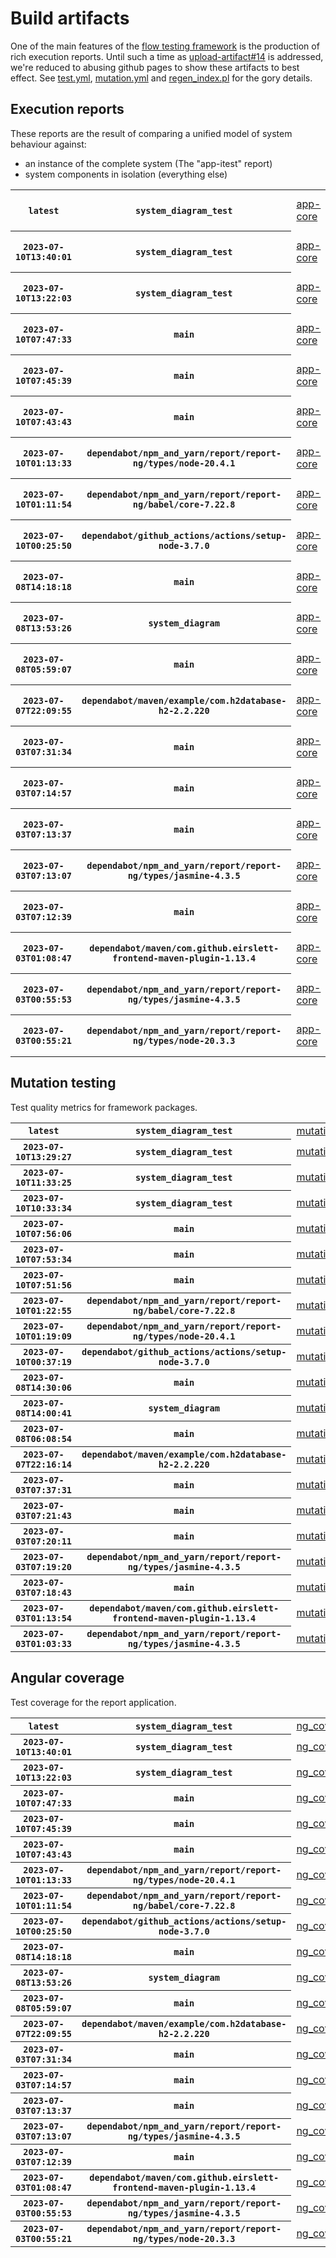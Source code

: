 # Build artifacts

One of the main features of the [flow testing framework](https://github.com/Mastercard/flow) is the production of rich execution reports.
Until such a time as [upload-artifact#14](https://github.com/actions/upload-artifact/issues/14) is addressed, we're reduced to abusing github pages to show these artifacts to best effect.
See [test.yml](https://github.com/Mastercard/flow/blob/main/.github/workflows/test.yml), [mutation.yml](https://github.com/Mastercard/flow/blob/main/.github/workflows/mutation.yml) and [regen_index.pl](https://github.com/Mastercard/flow/blob/pages/regen_index.pl) for the gory details.

## Execution reports

These reports are the result of comparing a unified model of system behaviour against:
 * an instance of the complete system (The "app-itest" report)
 * system components in isolation (everything else)

<!-- start:execution -->
<table>
	<tbody>
		<tr> <th><code>latest</code></th>
			 <th><code>system_diagram_test</code></th>
			<td><a href="execution/latest/example/app-core/target/mctf/latest/index.html">app-core</a></td>
			<td><a href="execution/latest/example/app-histogram/target/mctf/latest/index.html">app-histogram</a></td>
			<td><a href="execution/latest/example/app-itest/target/mctf/latest/index.html">app-itest</a></td>
			<td><a href="execution/latest/example/app-queue/target/mctf/latest/index.html">app-queue</a></td>
			<td><a href="execution/latest/example/app-store/target/mctf/latest/index.html">app-store</a></td>
			<td><a href="execution/latest/example/app-ui/target/mctf/latest/index.html">app-ui</a></td>
			<td><a href="execution/latest/example/app-web-ui/target/mctf/latest/index.html">app-web-ui</a></td>
		</tr>
		<tr> <th><code>2023-07-10T13:40:01</code></th>
			 <th><code>system_diagram_test</code></th>
			<td><a href="execution/1688996401/example/app-core/target/mctf/latest/index.html">app-core</a></td>
			<td><a href="execution/1688996401/example/app-histogram/target/mctf/latest/index.html">app-histogram</a></td>
			<td><a href="execution/1688996401/example/app-itest/target/mctf/latest/index.html">app-itest</a></td>
			<td><a href="execution/1688996401/example/app-queue/target/mctf/latest/index.html">app-queue</a></td>
			<td><a href="execution/1688996401/example/app-store/target/mctf/latest/index.html">app-store</a></td>
			<td><a href="execution/1688996401/example/app-ui/target/mctf/latest/index.html">app-ui</a></td>
			<td><a href="execution/1688996401/example/app-web-ui/target/mctf/latest/index.html">app-web-ui</a></td>
		</tr>
		<tr> <th><code>2023-07-10T13:22:03</code></th>
			 <th><code>system_diagram_test</code></th>
			<td><a href="execution/1688995323/example/app-core/target/mctf/latest/index.html">app-core</a></td>
			<td><a href="execution/1688995323/example/app-histogram/target/mctf/latest/index.html">app-histogram</a></td>
			<td><a href="execution/1688995323/example/app-itest/target/mctf/latest/index.html">app-itest</a></td>
			<td><a href="execution/1688995323/example/app-queue/target/mctf/latest/index.html">app-queue</a></td>
			<td><a href="execution/1688995323/example/app-store/target/mctf/latest/index.html">app-store</a></td>
			<td><a href="execution/1688995323/example/app-ui/target/mctf/latest/index.html">app-ui</a></td>
			<td><a href="execution/1688995323/example/app-web-ui/target/mctf/latest/index.html">app-web-ui</a></td>
		</tr>
		<tr> <th><code>2023-07-10T07:47:33</code></th>
			 <th><code>main</code></th>
			<td><a href="execution/1688975253/example/app-core/target/mctf/latest/index.html">app-core</a></td>
			<td><a href="execution/1688975253/example/app-histogram/target/mctf/latest/index.html">app-histogram</a></td>
			<td><a href="execution/1688975253/example/app-itest/target/mctf/latest/index.html">app-itest</a></td>
			<td><a href="execution/1688975253/example/app-queue/target/mctf/latest/index.html">app-queue</a></td>
			<td><a href="execution/1688975253/example/app-store/target/mctf/latest/index.html">app-store</a></td>
			<td><a href="execution/1688975253/example/app-ui/target/mctf/latest/index.html">app-ui</a></td>
			<td><a href="execution/1688975253/example/app-web-ui/target/mctf/latest/index.html">app-web-ui</a></td>
		</tr>
		<tr> <th><code>2023-07-10T07:45:39</code></th>
			 <th><code>main</code></th>
			<td><a href="execution/1688975139/example/app-core/target/mctf/latest/index.html">app-core</a></td>
			<td><a href="execution/1688975139/example/app-histogram/target/mctf/latest/index.html">app-histogram</a></td>
			<td><a href="execution/1688975139/example/app-itest/target/mctf/latest/index.html">app-itest</a></td>
			<td><a href="execution/1688975139/example/app-queue/target/mctf/latest/index.html">app-queue</a></td>
			<td><a href="execution/1688975139/example/app-store/target/mctf/latest/index.html">app-store</a></td>
			<td><a href="execution/1688975139/example/app-ui/target/mctf/latest/index.html">app-ui</a></td>
			<td><a href="execution/1688975139/example/app-web-ui/target/mctf/latest/index.html">app-web-ui</a></td>
		</tr>
		<tr> <th><code>2023-07-10T07:43:43</code></th>
			 <th><code>main</code></th>
			<td><a href="execution/1688975023/example/app-core/target/mctf/latest/index.html">app-core</a></td>
			<td><a href="execution/1688975023/example/app-histogram/target/mctf/latest/index.html">app-histogram</a></td>
			<td><a href="execution/1688975023/example/app-itest/target/mctf/latest/index.html">app-itest</a></td>
			<td><a href="execution/1688975023/example/app-queue/target/mctf/latest/index.html">app-queue</a></td>
			<td><a href="execution/1688975023/example/app-store/target/mctf/latest/index.html">app-store</a></td>
			<td><a href="execution/1688975023/example/app-ui/target/mctf/latest/index.html">app-ui</a></td>
			<td><a href="execution/1688975023/example/app-web-ui/target/mctf/latest/index.html">app-web-ui</a></td>
		</tr>
		<tr> <th><code>2023-07-10T01:13:33</code></th>
			 <th><code>dependabot/npm_and_yarn/report/report-ng/types/node-20.4.1</code></th>
			<td><a href="execution/1688951613/example/app-core/target/mctf/latest/index.html">app-core</a></td>
			<td><a href="execution/1688951613/example/app-histogram/target/mctf/latest/index.html">app-histogram</a></td>
			<td><a href="execution/1688951613/example/app-itest/target/mctf/latest/index.html">app-itest</a></td>
			<td><a href="execution/1688951613/example/app-queue/target/mctf/latest/index.html">app-queue</a></td>
			<td><a href="execution/1688951613/example/app-store/target/mctf/latest/index.html">app-store</a></td>
			<td><a href="execution/1688951613/example/app-ui/target/mctf/latest/index.html">app-ui</a></td>
			<td><a href="execution/1688951613/example/app-web-ui/target/mctf/latest/index.html">app-web-ui</a></td>
		</tr>
		<tr> <th><code>2023-07-10T01:11:54</code></th>
			 <th><code>dependabot/npm_and_yarn/report/report-ng/babel/core-7.22.8</code></th>
			<td><a href="execution/1688951514/example/app-core/target/mctf/latest/index.html">app-core</a></td>
			<td><a href="execution/1688951514/example/app-histogram/target/mctf/latest/index.html">app-histogram</a></td>
			<td><a href="execution/1688951514/example/app-itest/target/mctf/latest/index.html">app-itest</a></td>
			<td><a href="execution/1688951514/example/app-queue/target/mctf/latest/index.html">app-queue</a></td>
			<td><a href="execution/1688951514/example/app-store/target/mctf/latest/index.html">app-store</a></td>
			<td><a href="execution/1688951514/example/app-ui/target/mctf/latest/index.html">app-ui</a></td>
			<td><a href="execution/1688951514/example/app-web-ui/target/mctf/latest/index.html">app-web-ui</a></td>
		</tr>
		<tr> <th><code>2023-07-10T00:25:50</code></th>
			 <th><code>dependabot/github_actions/actions/setup-node-3.7.0</code></th>
			<td><a href="execution/1688948750/example/app-core/target/mctf/latest/index.html">app-core</a></td>
			<td><a href="execution/1688948750/example/app-histogram/target/mctf/latest/index.html">app-histogram</a></td>
			<td><a href="execution/1688948750/example/app-itest/target/mctf/latest/index.html">app-itest</a></td>
			<td><a href="execution/1688948750/example/app-queue/target/mctf/latest/index.html">app-queue</a></td>
			<td><a href="execution/1688948750/example/app-store/target/mctf/latest/index.html">app-store</a></td>
			<td><a href="execution/1688948750/example/app-ui/target/mctf/latest/index.html">app-ui</a></td>
			<td><a href="execution/1688948750/example/app-web-ui/target/mctf/latest/index.html">app-web-ui</a></td>
		</tr>
		<tr> <th><code>2023-07-08T14:18:18</code></th>
			 <th><code>main</code></th>
			<td><a href="execution/1688825898/example/app-core/target/mctf/latest/index.html">app-core</a></td>
			<td><a href="execution/1688825898/example/app-histogram/target/mctf/latest/index.html">app-histogram</a></td>
			<td><a href="execution/1688825898/example/app-itest/target/mctf/latest/index.html">app-itest</a></td>
			<td><a href="execution/1688825898/example/app-queue/target/mctf/latest/index.html">app-queue</a></td>
			<td><a href="execution/1688825898/example/app-store/target/mctf/latest/index.html">app-store</a></td>
			<td><a href="execution/1688825898/example/app-ui/target/mctf/latest/index.html">app-ui</a></td>
			<td><a href="execution/1688825898/example/app-web-ui/target/mctf/latest/index.html">app-web-ui</a></td>
		</tr>
		<tr> <th><code>2023-07-08T13:53:26</code></th>
			 <th><code>system_diagram</code></th>
			<td><a href="execution/1688824406/example/app-core/target/mctf/latest/index.html">app-core</a></td>
			<td><a href="execution/1688824406/example/app-histogram/target/mctf/latest/index.html">app-histogram</a></td>
			<td><a href="execution/1688824406/example/app-itest/target/mctf/latest/index.html">app-itest</a></td>
			<td><a href="execution/1688824406/example/app-queue/target/mctf/latest/index.html">app-queue</a></td>
			<td><a href="execution/1688824406/example/app-store/target/mctf/latest/index.html">app-store</a></td>
			<td><a href="execution/1688824406/example/app-ui/target/mctf/latest/index.html">app-ui</a></td>
			<td><a href="execution/1688824406/example/app-web-ui/target/mctf/latest/index.html">app-web-ui</a></td>
		</tr>
		<tr> <th><code>2023-07-08T05:59:07</code></th>
			 <th><code>main</code></th>
			<td><a href="execution/1688795947/example/app-core/target/mctf/latest/index.html">app-core</a></td>
			<td><a href="execution/1688795947/example/app-histogram/target/mctf/latest/index.html">app-histogram</a></td>
			<td><a href="execution/1688795947/example/app-itest/target/mctf/latest/index.html">app-itest</a></td>
			<td><a href="execution/1688795947/example/app-queue/target/mctf/latest/index.html">app-queue</a></td>
			<td><a href="execution/1688795947/example/app-store/target/mctf/latest/index.html">app-store</a></td>
			<td><a href="execution/1688795947/example/app-ui/target/mctf/latest/index.html">app-ui</a></td>
			<td><a href="execution/1688795947/example/app-web-ui/target/mctf/latest/index.html">app-web-ui</a></td>
		</tr>
		<tr> <th><code>2023-07-07T22:09:55</code></th>
			 <th><code>dependabot/maven/example/com.h2database-h2-2.2.220</code></th>
			<td><a href="execution/1688767795/example/app-core/target/mctf/latest/index.html">app-core</a></td>
			<td><a href="execution/1688767795/example/app-histogram/target/mctf/latest/index.html">app-histogram</a></td>
			<td><a href="execution/1688767795/example/app-itest/target/mctf/latest/index.html">app-itest</a></td>
			<td><a href="execution/1688767795/example/app-queue/target/mctf/latest/index.html">app-queue</a></td>
			<td><a href="execution/1688767795/example/app-store/target/mctf/latest/index.html">app-store</a></td>
			<td><a href="execution/1688767795/example/app-ui/target/mctf/latest/index.html">app-ui</a></td>
			<td><a href="execution/1688767795/example/app-web-ui/target/mctf/latest/index.html">app-web-ui</a></td>
		</tr>
		<tr> <th><code>2023-07-03T07:31:34</code></th>
			 <th><code>main</code></th>
			<td><a href="execution/1688369494/example/app-core/target/mctf/latest/index.html">app-core</a></td>
			<td><a href="execution/1688369494/example/app-histogram/target/mctf/latest/index.html">app-histogram</a></td>
			<td><a href="execution/1688369494/example/app-itest/target/mctf/latest/index.html">app-itest</a></td>
			<td><a href="execution/1688369494/example/app-queue/target/mctf/latest/index.html">app-queue</a></td>
			<td><a href="execution/1688369494/example/app-store/target/mctf/latest/index.html">app-store</a></td>
			<td><a href="execution/1688369494/example/app-ui/target/mctf/latest/index.html">app-ui</a></td>
			<td><a href="execution/1688369494/example/app-web-ui/target/mctf/latest/index.html">app-web-ui</a></td>
		</tr>
		<tr> <th><code>2023-07-03T07:14:57</code></th>
			 <th><code>main</code></th>
			<td><a href="execution/1688368497/example/app-core/target/mctf/latest/index.html">app-core</a></td>
			<td><a href="execution/1688368497/example/app-histogram/target/mctf/latest/index.html">app-histogram</a></td>
			<td><a href="execution/1688368497/example/app-itest/target/mctf/latest/index.html">app-itest</a></td>
			<td><a href="execution/1688368497/example/app-queue/target/mctf/latest/index.html">app-queue</a></td>
			<td><a href="execution/1688368497/example/app-store/target/mctf/latest/index.html">app-store</a></td>
			<td><a href="execution/1688368497/example/app-ui/target/mctf/latest/index.html">app-ui</a></td>
			<td><a href="execution/1688368497/example/app-web-ui/target/mctf/latest/index.html">app-web-ui</a></td>
		</tr>
		<tr> <th><code>2023-07-03T07:13:37</code></th>
			 <th><code>main</code></th>
			<td><a href="execution/1688368417/example/app-core/target/mctf/latest/index.html">app-core</a></td>
			<td><a href="execution/1688368417/example/app-histogram/target/mctf/latest/index.html">app-histogram</a></td>
			<td><a href="execution/1688368417/example/app-itest/target/mctf/latest/index.html">app-itest</a></td>
			<td><a href="execution/1688368417/example/app-queue/target/mctf/latest/index.html">app-queue</a></td>
			<td><a href="execution/1688368417/example/app-store/target/mctf/latest/index.html">app-store</a></td>
			<td><a href="execution/1688368417/example/app-ui/target/mctf/latest/index.html">app-ui</a></td>
			<td><a href="execution/1688368417/example/app-web-ui/target/mctf/latest/index.html">app-web-ui</a></td>
		</tr>
		<tr> <th><code>2023-07-03T07:13:07</code></th>
			 <th><code>dependabot/npm_and_yarn/report/report-ng/types/jasmine-4.3.5</code></th>
			<td><a href="execution/1688368387/example/app-core/target/mctf/latest/index.html">app-core</a></td>
			<td><a href="execution/1688368387/example/app-histogram/target/mctf/latest/index.html">app-histogram</a></td>
			<td><a href="execution/1688368387/example/app-itest/target/mctf/latest/index.html">app-itest</a></td>
			<td><a href="execution/1688368387/example/app-queue/target/mctf/latest/index.html">app-queue</a></td>
			<td><a href="execution/1688368387/example/app-store/target/mctf/latest/index.html">app-store</a></td>
			<td><a href="execution/1688368387/example/app-ui/target/mctf/latest/index.html">app-ui</a></td>
			<td><a href="execution/1688368387/example/app-web-ui/target/mctf/latest/index.html">app-web-ui</a></td>
		</tr>
		<tr> <th><code>2023-07-03T07:12:39</code></th>
			 <th><code>main</code></th>
			<td><a href="execution/1688368359/example/app-core/target/mctf/latest/index.html">app-core</a></td>
			<td><a href="execution/1688368359/example/app-histogram/target/mctf/latest/index.html">app-histogram</a></td>
			<td><a href="execution/1688368359/example/app-itest/target/mctf/latest/index.html">app-itest</a></td>
			<td><a href="execution/1688368359/example/app-queue/target/mctf/latest/index.html">app-queue</a></td>
			<td><a href="execution/1688368359/example/app-store/target/mctf/latest/index.html">app-store</a></td>
			<td><a href="execution/1688368359/example/app-ui/target/mctf/latest/index.html">app-ui</a></td>
			<td><a href="execution/1688368359/example/app-web-ui/target/mctf/latest/index.html">app-web-ui</a></td>
		</tr>
		<tr> <th><code>2023-07-03T01:08:47</code></th>
			 <th><code>dependabot/maven/com.github.eirslett-frontend-maven-plugin-1.13.4</code></th>
			<td><a href="execution/1688346527/example/app-core/target/mctf/latest/index.html">app-core</a></td>
			<td><a href="execution/1688346527/example/app-histogram/target/mctf/latest/index.html">app-histogram</a></td>
			<td><a href="execution/1688346527/example/app-itest/target/mctf/latest/index.html">app-itest</a></td>
			<td><a href="execution/1688346527/example/app-queue/target/mctf/latest/index.html">app-queue</a></td>
			<td><a href="execution/1688346527/example/app-store/target/mctf/latest/index.html">app-store</a></td>
			<td><a href="execution/1688346527/example/app-ui/target/mctf/latest/index.html">app-ui</a></td>
			<td><a href="execution/1688346527/example/app-web-ui/target/mctf/latest/index.html">app-web-ui</a></td>
		</tr>
		<tr> <th><code>2023-07-03T00:55:53</code></th>
			 <th><code>dependabot/npm_and_yarn/report/report-ng/types/jasmine-4.3.5</code></th>
			<td><a href="execution/1688345753/example/app-core/target/mctf/latest/index.html">app-core</a></td>
			<td><a href="execution/1688345753/example/app-histogram/target/mctf/latest/index.html">app-histogram</a></td>
			<td><a href="execution/1688345753/example/app-itest/target/mctf/latest/index.html">app-itest</a></td>
			<td><a href="execution/1688345753/example/app-queue/target/mctf/latest/index.html">app-queue</a></td>
			<td><a href="execution/1688345753/example/app-store/target/mctf/latest/index.html">app-store</a></td>
			<td><a href="execution/1688345753/example/app-ui/target/mctf/latest/index.html">app-ui</a></td>
			<td><a href="execution/1688345753/example/app-web-ui/target/mctf/latest/index.html">app-web-ui</a></td>
		</tr>
		<tr> <th><code>2023-07-03T00:55:21</code></th>
			 <th><code>dependabot/npm_and_yarn/report/report-ng/types/node-20.3.3</code></th>
			<td><a href="execution/1688345721/example/app-core/target/mctf/latest/index.html">app-core</a></td>
			<td><a href="execution/1688345721/example/app-histogram/target/mctf/latest/index.html">app-histogram</a></td>
			<td><a href="execution/1688345721/example/app-itest/target/mctf/latest/index.html">app-itest</a></td>
			<td><a href="execution/1688345721/example/app-queue/target/mctf/latest/index.html">app-queue</a></td>
			<td><a href="execution/1688345721/example/app-store/target/mctf/latest/index.html">app-store</a></td>
			<td><a href="execution/1688345721/example/app-ui/target/mctf/latest/index.html">app-ui</a></td>
			<td><a href="execution/1688345721/example/app-web-ui/target/mctf/latest/index.html">app-web-ui</a></td>
		</tr>
	</tbody>
</table>
<!-- end:execution -->

## Mutation testing

Test quality metrics for framework packages.

<!-- start:mutation -->
<table>
	<tbody>
		<tr> <th><code>latest</code></th>
			 <th><code>system_diagram_test</code></th>
			<td><a href="mutation/latest/mutation_report/index.html">mutation</a></td>
		</tr>
		<tr> <th><code>2023-07-10T13:29:27</code></th>
			 <th><code>system_diagram_test</code></th>
			<td><a href="mutation/1688995767/mutation_report/index.html">mutation</a></td>
		</tr>
		<tr> <th><code>2023-07-10T11:33:25</code></th>
			 <th><code>system_diagram_test</code></th>
			<td><a href="mutation/1688988805/mutation_report/index.html">mutation</a></td>
		</tr>
		<tr> <th><code>2023-07-10T10:33:34</code></th>
			 <th><code>system_diagram_test</code></th>
			<td><a href="mutation/1688985214/mutation_report/index.html">mutation</a></td>
		</tr>
		<tr> <th><code>2023-07-10T07:56:06</code></th>
			 <th><code>main</code></th>
			<td><a href="mutation/1688975766/mutation_report/index.html">mutation</a></td>
		</tr>
		<tr> <th><code>2023-07-10T07:53:34</code></th>
			 <th><code>main</code></th>
			<td><a href="mutation/1688975614/mutation_report/index.html">mutation</a></td>
		</tr>
		<tr> <th><code>2023-07-10T07:51:56</code></th>
			 <th><code>main</code></th>
			<td><a href="mutation/1688975516/mutation_report/index.html">mutation</a></td>
		</tr>
		<tr> <th><code>2023-07-10T01:22:55</code></th>
			 <th><code>dependabot/npm_and_yarn/report/report-ng/babel/core-7.22.8</code></th>
			<td><a href="mutation/1688952175/mutation_report/index.html">mutation</a></td>
		</tr>
		<tr> <th><code>2023-07-10T01:19:09</code></th>
			 <th><code>dependabot/npm_and_yarn/report/report-ng/types/node-20.4.1</code></th>
			<td><a href="mutation/1688951949/mutation_report/index.html">mutation</a></td>
		</tr>
		<tr> <th><code>2023-07-10T00:37:19</code></th>
			 <th><code>dependabot/github_actions/actions/setup-node-3.7.0</code></th>
			<td><a href="mutation/1688949439/mutation_report/index.html">mutation</a></td>
		</tr>
		<tr> <th><code>2023-07-08T14:30:06</code></th>
			 <th><code>main</code></th>
			<td><a href="mutation/1688826606/mutation_report/index.html">mutation</a></td>
		</tr>
		<tr> <th><code>2023-07-08T14:00:41</code></th>
			 <th><code>system_diagram</code></th>
			<td><a href="mutation/1688824841/mutation_report/index.html">mutation</a></td>
		</tr>
		<tr> <th><code>2023-07-08T06:08:54</code></th>
			 <th><code>main</code></th>
			<td><a href="mutation/1688796534/mutation_report/index.html">mutation</a></td>
		</tr>
		<tr> <th><code>2023-07-07T22:16:14</code></th>
			 <th><code>dependabot/maven/example/com.h2database-h2-2.2.220</code></th>
			<td><a href="mutation/1688768174/mutation_report/index.html">mutation</a></td>
		</tr>
		<tr> <th><code>2023-07-03T07:37:31</code></th>
			 <th><code>main</code></th>
			<td><a href="mutation/1688369851/mutation_report/index.html">mutation</a></td>
		</tr>
		<tr> <th><code>2023-07-03T07:21:43</code></th>
			 <th><code>main</code></th>
			<td><a href="mutation/1688368903/mutation_report/index.html">mutation</a></td>
		</tr>
		<tr> <th><code>2023-07-03T07:20:11</code></th>
			 <th><code>main</code></th>
			<td><a href="mutation/1688368811/mutation_report/index.html">mutation</a></td>
		</tr>
		<tr> <th><code>2023-07-03T07:19:20</code></th>
			 <th><code>dependabot/npm_and_yarn/report/report-ng/types/jasmine-4.3.5</code></th>
			<td><a href="mutation/1688368760/mutation_report/index.html">mutation</a></td>
		</tr>
		<tr> <th><code>2023-07-03T07:18:43</code></th>
			 <th><code>main</code></th>
			<td><a href="mutation/1688368723/mutation_report/index.html">mutation</a></td>
		</tr>
		<tr> <th><code>2023-07-03T01:13:54</code></th>
			 <th><code>dependabot/maven/com.github.eirslett-frontend-maven-plugin-1.13.4</code></th>
			<td><a href="mutation/1688346834/mutation_report/index.html">mutation</a></td>
		</tr>
		<tr> <th><code>2023-07-03T01:03:33</code></th>
			 <th><code>dependabot/npm_and_yarn/report/report-ng/types/jasmine-4.3.5</code></th>
			<td><a href="mutation/1688346213/mutation_report/index.html">mutation</a></td>
		</tr>
	</tbody>
</table>
<!-- end:mutation -->

## Angular coverage

Test coverage for the report application.

<!-- start:ng_coverage -->
<table>
	<tbody>
		<tr> <th><code>latest</code></th>
			 <th><code>system_diagram_test</code></th>
			<td><a href="ng_coverage/latest/report/index.html">ng_coverage</a></td>
		</tr>
		<tr> <th><code>2023-07-10T13:40:01</code></th>
			 <th><code>system_diagram_test</code></th>
			<td><a href="ng_coverage/1688996401/report/index.html">ng_coverage</a></td>
		</tr>
		<tr> <th><code>2023-07-10T13:22:03</code></th>
			 <th><code>system_diagram_test</code></th>
			<td><a href="ng_coverage/1688995323/report/index.html">ng_coverage</a></td>
		</tr>
		<tr> <th><code>2023-07-10T07:47:33</code></th>
			 <th><code>main</code></th>
			<td><a href="ng_coverage/1688975253/report/index.html">ng_coverage</a></td>
		</tr>
		<tr> <th><code>2023-07-10T07:45:39</code></th>
			 <th><code>main</code></th>
			<td><a href="ng_coverage/1688975139/report/index.html">ng_coverage</a></td>
		</tr>
		<tr> <th><code>2023-07-10T07:43:43</code></th>
			 <th><code>main</code></th>
			<td><a href="ng_coverage/1688975023/report/index.html">ng_coverage</a></td>
		</tr>
		<tr> <th><code>2023-07-10T01:13:33</code></th>
			 <th><code>dependabot/npm_and_yarn/report/report-ng/types/node-20.4.1</code></th>
			<td><a href="ng_coverage/1688951613/report/index.html">ng_coverage</a></td>
		</tr>
		<tr> <th><code>2023-07-10T01:11:54</code></th>
			 <th><code>dependabot/npm_and_yarn/report/report-ng/babel/core-7.22.8</code></th>
			<td><a href="ng_coverage/1688951514/report/index.html">ng_coverage</a></td>
		</tr>
		<tr> <th><code>2023-07-10T00:25:50</code></th>
			 <th><code>dependabot/github_actions/actions/setup-node-3.7.0</code></th>
			<td><a href="ng_coverage/1688948750/report/index.html">ng_coverage</a></td>
		</tr>
		<tr> <th><code>2023-07-08T14:18:18</code></th>
			 <th><code>main</code></th>
			<td><a href="ng_coverage/1688825898/report/index.html">ng_coverage</a></td>
		</tr>
		<tr> <th><code>2023-07-08T13:53:26</code></th>
			 <th><code>system_diagram</code></th>
			<td><a href="ng_coverage/1688824406/report/index.html">ng_coverage</a></td>
		</tr>
		<tr> <th><code>2023-07-08T05:59:07</code></th>
			 <th><code>main</code></th>
			<td><a href="ng_coverage/1688795947/report/index.html">ng_coverage</a></td>
		</tr>
		<tr> <th><code>2023-07-07T22:09:55</code></th>
			 <th><code>dependabot/maven/example/com.h2database-h2-2.2.220</code></th>
			<td><a href="ng_coverage/1688767795/report/index.html">ng_coverage</a></td>
		</tr>
		<tr> <th><code>2023-07-03T07:31:34</code></th>
			 <th><code>main</code></th>
			<td><a href="ng_coverage/1688369494/report/index.html">ng_coverage</a></td>
		</tr>
		<tr> <th><code>2023-07-03T07:14:57</code></th>
			 <th><code>main</code></th>
			<td><a href="ng_coverage/1688368497/report/index.html">ng_coverage</a></td>
		</tr>
		<tr> <th><code>2023-07-03T07:13:37</code></th>
			 <th><code>main</code></th>
			<td><a href="ng_coverage/1688368417/report/index.html">ng_coverage</a></td>
		</tr>
		<tr> <th><code>2023-07-03T07:13:07</code></th>
			 <th><code>dependabot/npm_and_yarn/report/report-ng/types/jasmine-4.3.5</code></th>
			<td><a href="ng_coverage/1688368387/report/index.html">ng_coverage</a></td>
		</tr>
		<tr> <th><code>2023-07-03T07:12:39</code></th>
			 <th><code>main</code></th>
			<td><a href="ng_coverage/1688368359/report/index.html">ng_coverage</a></td>
		</tr>
		<tr> <th><code>2023-07-03T01:08:47</code></th>
			 <th><code>dependabot/maven/com.github.eirslett-frontend-maven-plugin-1.13.4</code></th>
			<td><a href="ng_coverage/1688346527/report/index.html">ng_coverage</a></td>
		</tr>
		<tr> <th><code>2023-07-03T00:55:53</code></th>
			 <th><code>dependabot/npm_and_yarn/report/report-ng/types/jasmine-4.3.5</code></th>
			<td><a href="ng_coverage/1688345753/report/index.html">ng_coverage</a></td>
		</tr>
		<tr> <th><code>2023-07-03T00:55:21</code></th>
			 <th><code>dependabot/npm_and_yarn/report/report-ng/types/node-20.3.3</code></th>
			<td><a href="ng_coverage/1688345721/report/index.html">ng_coverage</a></td>
		</tr>
	</tbody>
</table>
<!-- end:ng_coverage -->